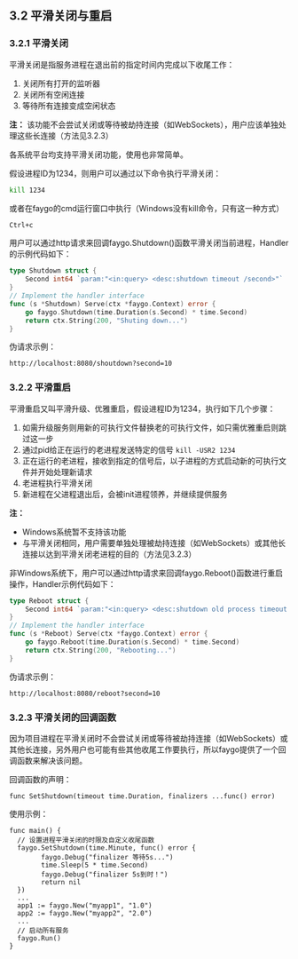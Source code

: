 ## 3.2 平滑关闭与重启

### 3.2.1 平滑关闭

平滑关闭是指服务进程在退出前的指定时间内完成以下收尾工作：

1. 关闭所有打开的监听器
2. 关闭所有空闲连接
3. 等待所有连接变成空闲状态

**注：** 该功能不会尝试关闭或等待被劫持连接（如WebSockets），用户应该单独处理这些长连接（方法见3.2.3）

各系统平台均支持平滑关闭功能，使用也非常简单。

假设进程ID为1234，则用户可以通过以下命令执行平滑关闭：

```sh
kill 1234
```

或者在faygo的cmd运行窗口中执行（Windows没有kill命令，只有这一种方式）

```sh
Ctrl+c
```

用户可以通过http请求来回调faygo.Shutdown()函数平滑关闭当前进程，Handler的示例代码如下：

```go
type Shutdown struct {
	Second int64 `param:"<in:query> <desc:shutdown timeout /second>"`
}
// Implement the handler interface
func (s *Shutdown) Serve(ctx *faygo.Context) error {
	go faygo.Shutdown(time.Duration(s.Second) * time.Second)
	return ctx.String(200, "Shuting down...")
}
```

伪请求示例：

```
http://localhost:8080/shoutdown?second=10
```

### 3.2.2 平滑重启

平滑重启又叫平滑升级、优雅重启，假设进程ID为1234，执行如下几个步骤：

1. 如需升级服务则用新的可执行文件替换老的可执行文件，如只需优雅重启则跳过这一步
2. 通过pid给正在运行的老进程发送特定的信号 ```kill -USR2 1234```
3. 正在运行的老进程，接收到指定的信号后，以子进程的方式启动新的可执行文件并开始处理新请求
4. 老进程执行平滑关闭
5. 新进程在父进程退出后，会被init进程领养，并继续提供服务

**注：**

- Windows系统暂不支持该功能
- 与平滑关闭相同，用户需要单独处理被劫持连接（如WebSockets）或其他长连接以达到平滑关闭老进程的目的（方法见3.2.3）


非Windows系统下，用户可以通过http请求来回调faygo.Reboot()函数进行重启操作，Handler示例代码如下：

```go
type Reboot struct {
	Second int64 `param:"<in:query> <desc:shutdown old process timeout /second>"`
}
// Implement the handler interface
func (s *Reboot) Serve(ctx *faygo.Context) error {
	go faygo.Reboot(time.Duration(s.Second) * time.Second)
	return ctx.String(200, "Rebooting...")
}
```

伪请求示例：

```
http://localhost:8080/reboot?second=10
```


### 3.2.3 平滑关闭的回调函数

因为项目进程在平滑关闭时不会尝试关闭或等待被劫持连接（如WebSockets）或其他长连接，另外用户也可能有些其他收尾工作要执行，所以faygo提供了一个回调函数来解决该问题。

回调函数的声明：

```
func SetShutdown(timeout time.Duration, finalizers ...func() error)
```

使用示例：

```
func main() {
  // 设置进程平滑关闭的时限及自定义收尾函数
  faygo.SetShutdown(time.Minute, func() error {
		faygo.Debug("finalizer 等待5s...")
		time.Sleep(5 * time.Second)
		faygo.Debug("finalizer 5s到时！")
		return nil
  })
  ...
  app1 := faygo.New("myapp1", "1.0")
  app2 := faygo.New("myapp2", "2.0")
  ...
  // 启动所有服务
  faygo.Run()
}
```
